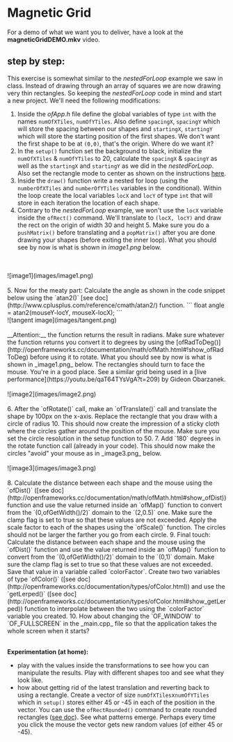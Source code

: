 # Magnetic Grid
For a demo of what we want you to deliver, have a look at the __magneticGridDEMO.mkv__ video.

## step by step:
This exercise is somewhat similar to the _nestedForLoop_ example we saw in class. Instead of drawing through an array of squares we are now drawing very thin rectangles. So keeping the _nestedForLoop_ code in mind and start a new project. We'll need the following modifications:

1. Inside the _ofApp.h_ file define the global variables of type `int` with the names `numOfXTiles`, `numOfYTiles`. Also define `spacingX`, `spacingY` which will store the spacing between our shapes and `startingX`, `startingY` which will store the starting position of the first shapes. We don't want the first shape to be at `(0,0)`, that's the origin. Where do we want it?
2. In the `setup()` function set the background to black, initialize the `numOfXTiles` & `numOfYTiles` to 20, calculate the `spacingX` & `spacingY` as well as the `startingX` and `startingY` as we did in the _nestedForLoop_. Also set the rectangle mode to center as shown on the instructions [here](http://openframeworks.cc/documentation/graphics/ofGraphics.html#!show_ofSetRectMode).
3. Inside the `draw()` function write a nested for loop (using the `numberOfXTiles` and `numberOfYTiles` variables in the conditional). Within the loop create the local variables `locX` and `locY` of type `int` that will store in each iteration the location of each shape.
4. Contrary to the _nestedForLoop_ example, we won't use the `locX` variable inside the `ofRect()` command. We'll translate to `(locX, locY)` and draw the rect on the origin of width 30 and height 5. Make sure you do a `pushMatrix()` before translating and a `popMatrix()` after you are done drawing your shapes (before exiting the inner loop). What you should see by now is what is shown in _image1.png_ below.
<br>
<br>
![image1](images/image1.png)
<br>
<br>
5. Now for the meaty part: Calculate the angle as shown in the code snippet below using the `atan2()` [see doc](http://www.cplusplus.com/reference/cmath/atan2/) function.
```
  float angle = atan2(mouseY-locY, mouseX-locX);
```
<br>
![tangent image](images/tangent.png)
<br>
<br>
__Attention:__ the function returns the result in radians. Make sure whatever the function returns you convert it to degrees by using the [ofRadToDeg()](http://openframeworks.cc/documentation/math/ofMath.html#!show_ofRadToDeg) before using it to rotate. What you should see by now is what is shown in _image1.png_ below. The rectangles should turn to face the mouse. You're in a good place. See a similar grid being used in a [live performance](https://youtu.be/qaT64TYsVgA?t=209) by Gideon Obarzanek.
<br>
<br>
![image2](images/image2.png)
<br>
<br>
6. After the `ofRotate()` call, make an `ofTranslate()` call and translate the shape by 100px on the x-axis. Replace the rectangle that you draw with a circle of radius 10. This should now create the impression of a sticky cloth where the circles gather around the position of the mouse. Make sure you set the circle resolution in the setup function to 50.
7. Add `180` degrees in the rotate function call (already in your code). This should now make the circles "avoid" your mouse as in _image3.png_ below.
<br>
<br>
![image3](images/image3.png)
<br>
<br>
8. Calculate the distance between each shape and the mouse using the `ofDist()` ([see doc](http://openframeworks.cc/documentation/math/ofMath.html#show_ofDist)) function and use the value returned inside an `ofMap()` function to convert from the `(0,ofGetWidth()/2)` domain to the `(2,0.5)` one. Make sure the clamp flag is set to true so that these values are not exceeded. Apply the scale factor to each of the shapes using the `ofScale()` function. The circles should not be larger the farther you go from each circle.
9. Final touch: Calculate the distance between each shape and the mouse using the `ofDist()` function and use the value returned inside an `ofMap()` function to convert from the `(0,ofGetWidth()/2)` domain to the `(0,1)` domain. Make sure the clamp flag is set to true so that these values are not exceeded. Save that value in a variable called `colorFactor`. Create two two variables of type `ofColor()` ([see doc](http://openframeworks.cc/documentation/types/ofColor.html)) and use the `getLerped()` ([see doc](http://openframeworks.cc/documentation/types/ofColor.html#show_getLerped)) function to interpolate between the two using the `colorFactor` variable you created.
10. How about changing the `OF_WINDOW` to `OF_FULLSCREEN` in the _main.cpp_ file so that the application takes the whole screen when it starts?
<br>
<br>

__Experimentation (at home):__
* play with the values inside the transformations to see how you can manipulate the results. Play with different shapes too and see what they look like.
* how about getting rid of the latest translation and reverting back to using a rectangle. Create a vector of size `numOfXTiles`x`numOfYTiles` which in `setup()` stores either 45 or -45 in each of the position in the vector. You can use the `ofRectRounded()` command to create rounded rectangles ([see doc](http://openframeworks.cc/documentation/graphics/ofGraphics.html#!show_ofRectRounded)). See what patterns emerge. Perhaps every time you click the mouse the vector gets new random values (of either 45 or -45).

